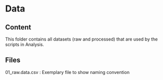 # Data
## Content
This folder contains all datasets (raw and processed) that are used by the scripts in Analysis.
## Files
01_raw.data.csv     : Exemplary file to show naming convention
